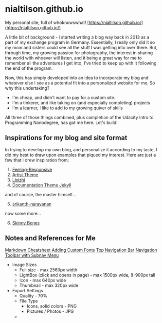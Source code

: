 # nialtilson.github.io
My personal site, full of whoknowswhat!
[https://nialtilson.github.io/](https://nialtilson.github.io/)

A little bit of background - I started writing a blog way back in 2013 as a part of my exchange program in Germany. Essentially, I really only did it so my mom and sisters could see all the stuff I was getting into over there. But, through time, my growing passion for photography, the interest in sharing the world with whoever will listen, and it being a great way for me to remember all the adventures I get into, I've tried to keep up with it following the end of the program.

Now, this has simply developed into an idea to incorporate my blog and whatever else I see as a potential fit into a personalized website for me. So why this undertaking?
  * I'm cheap, and didn't want to pay for a custom site.
  * I'm a tinkerer, and like taking on (and especially completing) projects
  * I'm a learner, I like to add to my growing quiver of skills

All three of those things combined, plus completion of the Udacity Intro to Programming Nanodegree, has got me here. Let's build!


## Inspirations for my blog and site format
In trying to develop my own blog, and personalize it according to my taste, I did my best to draw upon examples that piqued my interest. Here are just a few that I drew inspiration from:
1. [Feeling-Responsive](https://github.com/Phlow/feeling-responsive)
2. [Artist Theme](http://ninapetrop.github.io/Artist-Theme/)
3. [Lixizhi](https://github.com/lixizhi/lixizhi.github.io)
4. [Documentation Theme Jekyll](https://idratherbewriting.com/documentation-theme-jekyll/)

and of course, the master himself...

5. [srikanth-narayanan](https://github.com/srikanth-narayanan/srikanth-narayanan.github.io)

now some more...

6. [Skinny Bones](https://mmistakes.github.io/skinny-bones-jekyll/articles/)


## Notes and References for Me
[Markdown Cheatsheet](https://github.com/adam-p/markdown-here/wiki/Markdown-Cheatsheet)
[Adding Custom Fonts](https://www.pagecloud.com/blog/how-to-add-custom-fonts-to-any-website)
[Top Navigation Bar](https://www.w3schools.com/howto/howto_js_topnav.asp)
[Navigation Toolbar with Subnav Menu](https://www.w3schools.com/howto/howto_css_subnav.asp)

  * Image Sizes
    * Full size - max 2560px width
    * LightBox (click and opens in page) - max 1500px wide, 8-900px tall
    * Icon - max 640px wide
    * Thumbnail - max 320px wide
  * Export Settings
    * Quality - 70%
    * File Type
      * Icons, solid colors - PNG
      * Pictures / Photos - JPG
    * 
